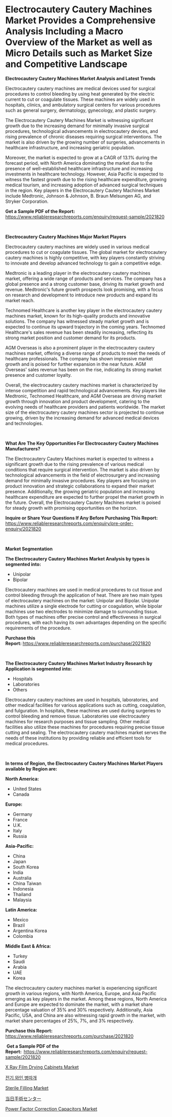 <p><h1>Electrocautery Cautery Machines Market Provides a Comprehensive Analysis Including a Macro Overview of the Market as well as Micro Details such as Market Size and Competitive Landscape</h1></p><p><strong>Electrocautery Cautery Machines Market Analysis and Latest Trends</strong></p>
<p><p>Electrocautery cautery machines are medical devices used for surgical procedures to control bleeding by using heat generated by the electric current to cut or coagulate tissues. These machines are widely used in hospitals, clinics, and ambulatory surgical centers for various procedures such as general surgery, dermatology, gynecology, and plastic surgery.</p><p>The Electrocautery Cautery Machines Market is witnessing significant growth due to the increasing demand for minimally invasive surgical procedures, technological advancements in electrocautery devices, and rising prevalence of chronic diseases requiring surgical interventions. The market is also driven by the growing number of surgeries, advancements in healthcare infrastructure, and increasing geriatric population.</p><p>Moreover, the market is expected to grow at a CAGR of 13.1% during the forecast period, with North America dominating the market due to the presence of well-established healthcare infrastructure and increasing investments in healthcare technology. However, Asia Pacific is expected to witness the fastest growth due to the rising healthcare expenditure, growing medical tourism, and increasing adoption of advanced surgical techniques in the region. Key players in the Electrocautery Cautery Machines Market include Medtronic, Johnson & Johnson, B. Braun Melsungen AG, and Stryker Corporation.</p></p>
<p><strong>Get a Sample PDF of the Report:&nbsp;</strong> <a href="https://www.reliableresearchreports.com/enquiry/request-sample/2021820">https://www.reliableresearchreports.com/enquiry/request-sample/2021820</a></p>
<p>&nbsp;</p>
<p><strong>Electrocautery Cautery Machines Major Market Players</strong></p>
<p><p>Electrocautery cautery machines are widely used in various medical procedures to cut or coagulate tissues. The global market for electrocautery cautery machines is highly competitive, with key players constantly striving to innovate and develop advanced technology to gain a competitive edge.</p><p>Medtronic is a leading player in the electrocautery cautery machines market, offering a wide range of products and services. The company has a global presence and a strong customer base, driving its market growth and revenue. Medtronic's future growth prospects look promising, with a focus on research and development to introduce new products and expand its market reach.</p><p>Technomed Healthcare is another key player in the electrocautery cautery machines market, known for its high-quality products and innovative solutions. The company has witnessed steady market growth and is expected to continue its upward trajectory in the coming years. Technomed Healthcare's sales revenue has been steadily increasing, reflecting its strong market position and customer demand for its products.</p><p>AGM Overseas is also a prominent player in the electrocautery cautery machines market, offering a diverse range of products to meet the needs of healthcare professionals. The company has shown impressive market growth and is poised for further expansion in the near future. AGM Overseas' sales revenue has been on the rise, indicating its strong market presence and customer loyalty.</p><p>Overall, the electrocautery cautery machines market is characterized by intense competition and rapid technological advancements. Key players like Medtronic, Technomed Healthcare, and AGM Overseas are driving market growth through innovation and product development, catering to the evolving needs of healthcare providers and patients worldwide. The market size of the electrocautery cautery machines sector is projected to continue growing, driven by the increasing demand for advanced medical devices and technologies.</p></p>
<p>&nbsp;</p>
<p><strong>What Are The Key Opportunities For Electrocautery Cautery Machines Manufacturers?</strong></p>
<p><p>The Electrocautery Cautery Machines market is expected to witness a significant growth due to the rising prevalence of various medical conditions that require surgical intervention. The market is also driven by technological advancements in the field of electrosurgery and increasing demand for minimally invasive procedures. Key players are focusing on product innovation and strategic collaborations to expand their market presence. Additionally, the growing geriatric population and increasing healthcare expenditure are expected to further propel the market growth in the future. Overall, the Electrocautery Cautery Machines market is poised for steady growth with promising opportunities on the horizon.</p></p>
<p><strong>Inquire or Share Your Questions If Any Before Purchasing This Report:</strong> <a href="https://www.reliableresearchreports.com/enquiry/pre-order-enquiry/2021820">https://www.reliableresearchreports.com/enquiry/pre-order-enquiry/2021820</a></p>
<p>&nbsp;</p>
<p><strong>Market Segmentation</strong></p>
<p><strong>The Electrocautery Cautery Machines Market Analysis by types is segmented into:</strong></p>
<p><ul><li>Unipolar</li><li>Bipolar</li></ul></p>
<p><p>Electrocautery machines are used in medical procedures to cut tissue and control bleeding through the application of heat. There are two main types of electrocautery machines on the market: Unipolar and Bipolar. Unipolar machines utilize a single electrode for cutting or coagulation, while bipolar machines use two electrodes to minimize damage to surrounding tissue. Both types of machines offer precise control and effectiveness in surgical procedures, with each having its own advantages depending on the specific requirements of the procedure.</p></p>
<p><strong>Purchase this Report:&nbsp;</strong><a href="https://www.reliableresearchreports.com/purchase/2021820">https://www.reliableresearchreports.com/purchase/2021820</a></p>
<p>&nbsp;</p>
<p><strong>The Electrocautery Cautery Machines Market Industry Research by Application is segmented into:</strong></p>
<p><ul><li>Hospitals</li><li>Laboratories</li><li>Others</li></ul></p>
<p><p>Electrocautery cautery machines are used in hospitals, laboratories, and other medical facilities for various applications such as cutting, coagulation, and fulguration. In hospitals, these machines are used during surgeries to control bleeding and remove tissue. Laboratories use electrocautery machines for research purposes and tissue sampling. Other medical facilities also utilize these machines for procedures requiring precise tissue cutting and sealing. The electrocautery cautery machines market serves the needs of these institutions by providing reliable and efficient tools for medical procedures.</p></p>
<p>&nbsp;</p>
<p><strong>In terms of Region, the Electrocautery Cautery Machines Market Players available by Region are:</strong></p>
<p>
    <p> <strong> North America: </strong>
        <ul>
            <li>United States</li>
            <li>Canada</li>
        </ul>
        </p> 
    <p> <strong> Europe: </strong>
        <ul>
            <li>Germany</li>
            <li>France</li>
            <li>U.K.</li>
            <li>Italy</li>
            <li>Russia</li>
        </ul>
        </p> 
    <p> <strong> Asia-Pacific: </strong>
        <ul>
            <li>China</li>
            <li>Japan</li>
            <li>South Korea</li>
            <li>India</li>
            <li>Australia</li>
            <li>China Taiwan</li>
            <li>Indonesia</li>
            <li>Thailand</li>
            <li>Malaysia</li>
        </ul>
        </p> 
    <p> <strong> Latin America: </strong>
        <ul>
            <li>Mexico</li>
            <li>Brazil</li>
            <li>Argentina Korea</li>
            <li>Colombia</li>
        </ul>
        </p> 
    <p> <strong> Middle East & Africa: </strong>
        <ul>
            <li>Turkey</li>
            <li>Saudi</li>
            <li>Arabia</li>
            <li>UAE</li>
            <li>Korea</li>
        </ul>
    </p>
    </p>
<p><p>The electrocautery cautery machines market is experiencing significant growth in various regions, with North America, Europe, and Asia Pacific emerging as key players in the market. Among these regions, North America and Europe are expected to dominate the market, with a market share percentage valuation of 35% and 30% respectively. Additionally, Asia Pacific, USA, and China are also witnessing rapid growth in the market, with market share percentages of 25%, 7%, and 3% respectively.</p></p>
<p><strong>Purchase this Report: </strong><a href="https://www.reliableresearchreports.com/purchase/2021820">https://www.reliableresearchreports.com/purchase/2021820</a></p>
<p>&nbsp;<strong>Get a Sample PDF of the Report:&nbsp;&nbsp;</strong><a href="https://www.reliableresearchreports.com/enquiry/request-sample/2021820">https://www.reliableresearchreports.com/enquiry/request-sample/2021820</a></p>
<p><strong></strong></p>
<p><p><a href="https://github.com/kufem1/Market-Research-Report-List-1/blob/main/x-ray-film-drying-cabinets-market.md">X Ray Film Drying Cabinets Market</a></p><p><a href="https://medium.com/@cierrahayes645/%EC%A0%84%EA%B8%B0-%EC%99%80%EC%9D%B8%EB%B3%91-%EA%B0%9C%ED%8F%90%EA%B8%B0-%EC%8B%9C%EC%9E%A5%EC%9D%80-%EC%8B%9C%EC%9E%A5-%EC%A0%90%EC%9C%A0%EC%9C%A8-%ED%81%AC%EA%B8%B0-%EB%B0%8F-2031%EB%85%84%EA%B9%8C%EC%A7%80-%EC%98%88%EC%B8%A1%EB%90%9C-%EC%98%88%EC%B8%A1%EC%97%90-%EC%B4%88%EC%A0%90%EC%9D%84-%EB%A7%9E%EC%B6%A5%EB%8B%88%EB%8B%A4-0345c7a0853b">전기 와인 병따개</a></p><p><a href="https://meowing-lemming-dd3.notion.site/Sterile-Filling-Market-Analysis-Examines-its-Scope-on-Growth-Opportunities-and-Forecasted-Trends-Sp-7e29b7f179b54653a49e7c30b0103adc">Sterile Filling Market</a></p><p><a href="https://medium.com/@lornarempel2023/%E5%90%8C%E6%97%A5%E5%A4%96%E7%A7%91%E3%82%BB%E3%83%B3%E3%82%BF%E3%83%BC%E3%81%AE%E3%82%B7%E3%82%A7%E3%82%A2%E3%81%AE%E9%80%B2%E5%8C%96%E3%81%A8%E5%B8%82%E5%A0%B4%E6%88%90%E9%95%B7%E3%81%AE%E3%83%88%E3%83%AC%E3%83%B3%E3%83%89-2024%E5%B9%B4-2031%E5%B9%B4-f877a4c6fa0a">当日手術センター</a></p><p><a href="https://view.publitas.com/reportprime-1/power-factor-correction-capacitors-market-challenges-opportunities-and-growth-drivers-and-major-market-players-forecasted-for-period-from-2024-2031/">Power Factor Correction Capacitors Market</a></p></p>